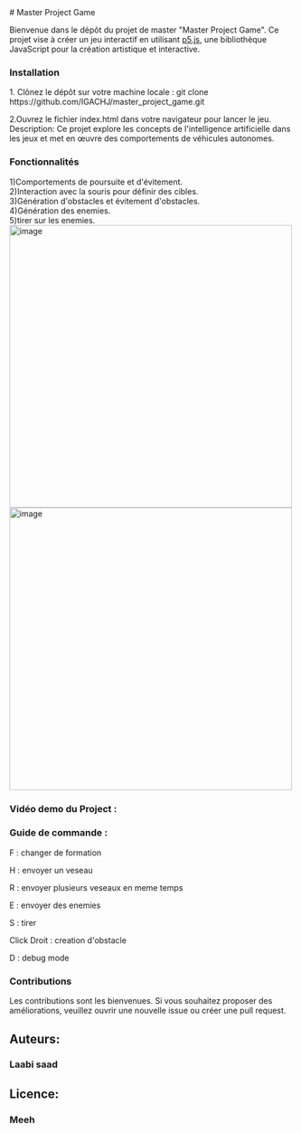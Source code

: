 <div>
   # Master Project Game

   Bienvenue dans le dépôt du projet de master "Master Project Game". Ce projet vise à créer un jeu interactif en utilisant [p5.js](https://p5js.org/), une bibliothèque JavaScript pour la création artistique et interactive.

</div>
<div>
   <h3>Installation</h3>
   1. Clônez le dépôt sur votre machine locale :
   git clone https://github.com/IGACHJ/master_project_game.git

   2.Ouvrez le fichier index.html dans votre navigateur pour lancer le jeu.
   Description:
   Ce projet explore les concepts de l'intelligence artificielle dans les jeux et met en œuvre des comportements de véhicules autonomes.
</div>
<h3>Fonctionnalités</h3>
<div>1)Comportements de poursuite et d'évitement.</div>
<div>2)Interaction avec la souris pour définir des cibles.</div>
<div>3)Génération d'obstacles et évitement d'obstacles.</div>
<div>4)Génération des enemies. </div>
<div>5)tirer sur les enemies.</div>






<div><img width="500" alt="image" src="https://github.com/IGACHJ/master_project_game/assets/147995419/7adea5ce-f9bf-4cc9-bfbc-822b7bbfd348"></div>


<div><img width="500" alt="image" src="https://github.com/IGACHJ/master_project_game/assets/147995419/2f090f41-9817-4f15-95b8-f55a8c96a513"></div>
<h3>Vidéo demo du Project : </h3>

<h3>Guide de commande :</h3>
<p>F : changer de formation </p>
<p>H : envoyer un veseau </p>
<p>R : envoyer plusieurs veseaux en meme temps </p>
<p>E : envoyer des enemies </p>
<p>S : tirer</p>
<p>Click Droit : creation d'obstacle </p>
<p>D : debug mode </p>




 




<h3>Contributions</h3>
<div>Les contributions sont les bienvenues. Si vous souhaitez proposer des améliorations, veuillez ouvrir une nouvelle issue ou créer une pull request.</div>

<h2>Auteurs:</h2>
<h3>Laabi saad</h3>
<h2>Licence:</h2>
<h3>Meeh</h3>


